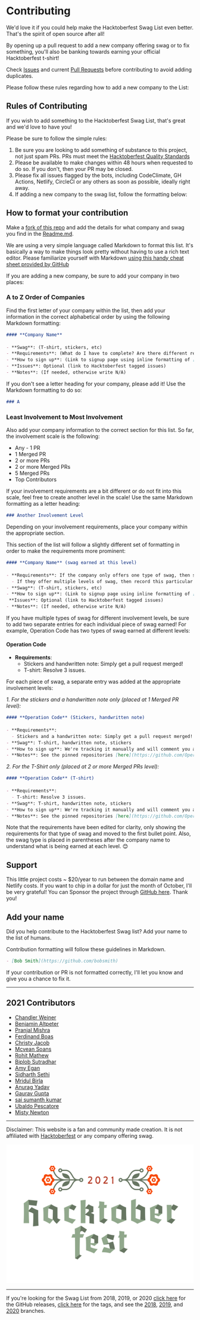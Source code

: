 # Contributing

We'd love it if you could help make the Hacktoberfest Swag List even better. That's the spirit of open source after all!

By opening up a pull request to add a new company offering swag or to fix something, you'll also be banking towards earning your official Hacktoberfest t-shirt!

Check [Issues](https://github.com/crweiner/hacktoberfest-swag-list/issues) and current [Pull Requests](https://github.com/crweiner/hacktoberfest-swag-list/pulls) before contributing to avoid adding duplicates.

Please follow these rules regarding how to add a new company to the List:

## Rules of Contributing

If you wish to add something to the Hacktoberfest Swag List, that's great and we'd love to have you!

Please be sure to follow the simple rules:

1. Be sure you are looking to add something of substance to this project, not just spam PRs. PRs must meet the [Hacktoberfest Quality Standards](https://hacktoberfest.digitalocean.com/resources/qualitystandards)
2. Please be available to make changes within 48 hours when requested to do so. If you don't, then your PR may be closed.
3. Please fix all issues flagged by the bots, including CodeClimate, GH Actions, Netlify, CircleCI or any others as soon as possible, ideally right away.
4. If adding a new company to the swag list, follow the formatting below:

## How to format your contribution

Make a [fork of this repo](https://github.com/crweiner/hacktoberfest-swag-list/fork) and add the details for what company and swag you find in the [Readme.md](./README.md).

We are using a very simple language called Markdown to format this list. It's basically a way to make things look pretty without having to use a rich text editor. Please familiarize yourself with Markdown [using this handy cheat sheet provided by GitHub](https://guides.github.com/pdfs/markdown-cheatsheet-online.pdf)

If you are adding a new company, be sure to add your company in two places:

### A to Z Order of Companies

Find the first letter of your company within the list, then add your information in the correct alphabetical order by using the following Markdown formatting:

```markdown
#### **Company Name**

- **Swag**: (T-shirt, stickers, etc)
- **Requirements**: (What do I have to complete? Are there different requirements per swag item? Are the PRs merged or just submitted?)
- **How to sign up**: (Link to signup page using inline formatting of [text](URL))
- **Issues**: Optional (link to Hacktoberfest tagged issues)
- **Notes**: (If needed, otherwise write N/A)
```

 If you don't see a letter heading for your company, please add it! Use the Markdown formatting to do so:

```markdown
### A
```

### Least Involvement to Most Involvement

Also add your company information to the correct section for this list. So far, the involvement scale is the following:

- Any - 1 PR
- 1 Merged PR
- 2 or more PRs
- 2 or more Merged PRs
- 5 Merged PRs
- Top Contributors

If your involvement requirements are a bit different or do not fit into this scale, feel free to create another level in the scale! Use the same Markdown formatting as a letter heading:

```markdown
### Another Involvement Level
```

Depending on your involvement requirements, place your company within the appropriate section.

This section of the list will follow a slightly different set of formatting in order to make the requirements more prominent:

```markdown
#### **Company Name** (swag earned at this level)

- **Requirements**: If the company only offers one type of swag, then state the requirements here
  - If they offer multiple levels of swag, then record this particular swag item here as an indented bullet point
- **Swag**: (T-shirt, stickers, etc)
- **How to sign up**: (Link to signup page using inline formatting of [text](URL))
 **Issues**: Optional (link to Hacktoberfest tagged issues)
- **Notes**: (If needed, otherwise write N/A)
```

If you have multiple types of swag for different involvement levels, be sure to add two separate entries for each individual piece of swag earned! For example, Operation Code has two types of swag earned at different levels:

#### **Operation Code**

- **Requirements**:
  - Stickers and handwritten note: Simply get a pull request merged!
  - T-shirt: Resolve 3 issues.

For each piece of swag, a separate entry was added at the appropriate involvement levels:

_1. For the stickers and a handwritten note only (placed at 1 Merged PR level):_

```markdown
#### **Operation Code** (Stickers, handwritten note)

- **Requirements**:
  - Stickers and a handwritten note: Simply get a pull request merged!
- **Swag**: T-shirt, handwritten note, stickers
- **How to sign up**: We're tracking it manually and will comment you a Google form.
- **Notes**: See the pinned repositories [here](https://github.com/OperationCode). You can find out more information about our all-volunteer, non-profit organization and our social media accounts via [our website](https://operationcode.org/).
```

_2. For the T-Shirt only (placed at 2 or more Merged PRs level):_

```markdown
#### **Operation Code** (T-shirt)

- **Requirements**:
  - T-shirt: Resolve 3 issues.
- **Swag**: T-shirt, handwritten note, stickers
- **How to sign up**: We're tracking it manually and will comment you a Google form.
- **Notes**: See the pinned repositories [here](https://github.com/OperationCode). You can find out more information about our all-volunteer, non-profit organization and our social media accounts via [our website](https://operationcode.org/).
```

Note that the requirements have been edited for clarity, only showing the requirements for that type of swag and moved to the first bullet point. Also, the swag type is placed in parentheses after the company name to understand what is being earned at each level. 😊

## Support

This little project costs ~ $20/year to run between the domain name and Netlify costs. If you want to chip in a dollar for just the month of October, I'll be very grateful! You can Sponsor the project through [GitHub here](https://github.com/sponsors/crweiner). Thank you!

## Add your name

Did you help contribute to the Hacktoberfest Swag list? Add your name to the list of humans.

Contribution formatting will follow these guidelines in Markdown.

```markdown
- [Bob Smith](https://github.com/bobsmith)
```

If your contribution or PR is not formatted correctly, I'll let you know and give you a chance to fix it.

---

## 2021 Contributors

- [Chandler Weiner](https://github.com/crweiner/)
- [Benjamin Altpeter](https://github.com/baltpeter/)
- [Pranjal Mishra](https://github.com/Pranjalmishra30)
- [Ferdinand Boas](https://github.com/ferdi05/)
- [Christy Jacob](https://github.com/christyjacob4)
- [Mcvean Soans](https://github.com/McTechie)
- [Rohit Mathew](https://github.com/rohitjmathew)
- [Biplob Sutradhar](https://github.com/biplobsd)
- [Amy Egan](https://github.com/amyegan)
- [Sidharth Sethi](https://github.com/TechSpiritSS)
- [Mridul Birla](https://github.com/Mridulbirla13)
- [Anurag Yadav](https://github.com/AnuragYadav365)
- [Gaurav Gupta](https://github.com/gauravgupta45)
- [sai sumanth kumar](https://github.com/saisumanthkumar)
- [Ubaldo Pescatore](https://github.com/P3trur0)
- [Misty Newton](https://github.com/mketters)

---

Disclaimer: This website is a fan and community made creation. It is not affiliated with [Hacktoberfest](https://hacktoberfest.digitalocean.com/) or any company offering swag.

![Presented by DigitalOcean](img/logo-hacktoberfest-full-2021.svg)

---

If you're looking for the Swag List from 2018,  2019, or 2020 [click here](https://github.com/crweiner/hacktoberfest-swag-list/releases) for the GitHub releases, [click here](https://github.com/crweiner/hacktoberfest-swag-list/tags) for the tags, and see the [2018](https://github.com/crweiner/hacktoberfest-swag-list/tree/2018), [2019](https://github.com/crweiner/hacktoberfest-swag-list/tree/2019), and [2020](https://github.com/crweiner/hacktoberfest-swag-list/tree/2020) branches.
